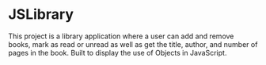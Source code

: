 # JSLibrary
This project is a library application where a user can add and remove books, mark as read or unread as well as get the title, author, and number of pages in the book. Built to display the use of Objects in JavaScript.
